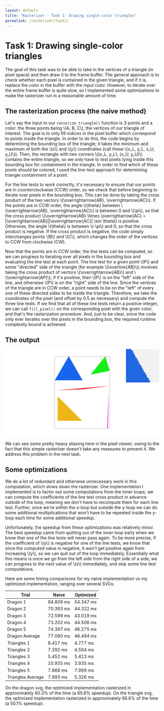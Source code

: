 ```yaml
---
layout: default
title: "Rasterizer - Task 1: Drawing single-color triangles"
permalink: /rasterizer/task1/
---
```


# Task 1: Drawing single-color triangles

The goal of this task was to be able to take in the vertices of a triangle (in pixel space) and then draw it to the frame buffer. 
The general approach is to check whether each pixel is contained in the given triangle, and if it is, replace the color in the buffer with the input color.
However, to iterate over the entire frame buffer is quite slow, so I implemented some optimizations to make the rasterizer run in a reasonable amount of time.  

## The rasterization process (the naive method)

Let's say the input to our `rasterize_triangle()` function is 3 points and a color: the three points being \\(A, B, C\\), the vertices of our triangle of interest.
The goal is to only fill indices in the pixel buffer which correspond to points inside the triangle. 
In order to do this, the code begins by determining the bounding box of the triangle; it takes the minimum and maximum of both the \\(x\\) and \\(y\\) coordinates (call these \\(x_L, y_L, x_U, y_U\\)). 
Then, the rectangle with two corners \\((x_L, y_L), (x_U, y_U)\\) contains the entire triangle, so we only have to test pixels lying inside this bounding box for containment in the triangle.
In order to find which of these pixels should be colored, I used the line-test approach for determining triangle containment of a point.

For the line tests to work correctly, it's necessary to ensure that our points are in counterclockwise (CCW) order, so we check that before beginning to iterate over pixels in the bounding box.
This can be done by taking the cross product of the two vectors \\(\overrightarrow{AB}, \overrightarrow{AC}\\).
If the points are in CCW order, the angle \\(\theta\\) between \\(\overrightarrow{AB}, \overrightarrow{AC}\\) is between 0 and \\(\pi\\), so that the cross product \\(\overrightarrow{AB} \times \overrightarrow{AC} = |\overrightarrow{AB}||\overrightarrow{AC}| \sin \theta\\) is positive.
Otherwise, the angle \\(\theta\\) is between \\(-\pi\\) and 0, so that the cross product is negative.
If the cross product is negative, the code simply interchanges points \\(B\\) and \\(C\\), which changes the order of the vertices to CCW from clockwise (CW).

Now that the points are in CCW order, the line tests can be computed, so we can progress to iterating over all pixels in the bounding box and evaluating the line test at each point.
The line test for a given point \\(P\\) and some "directed" side of the triangle (for example \\(\overline{AB}\\)) involves taking the cross product of vectors \\(\overrightarrow{AB}\\) and \\(\overrightarrow{AP}\\); if it's positive, then \\(P\\) is on the "left" side of the line, and otherwise \\(P\\) is on the "right" side of the line.
Since the vertices of the triangle are in CCW order, a point needs to be on the "left" of every one of these directed sides to be inside the triangle.
Therefore, we take the coordinates of the pixel (and offset by 0.5 as necessary) and compute the three line tests. 
If we find that all of these line tests return a positive integer, we can call `fill_pixel()` on the corresponding pixel with the given color, and that's the rasterization procedure.
And, just to be clear, since the code only ever iterates over the pixels in the bounding box, the required runtime complexity bound is achieved.

## The output
![Sample rate 1 render of colored triangles with pixel viewer](images/task1-svg4-w-pixel-viewer.png "Sample rate 1 render of colored triangles with pixel viewer")

We can see some pretty heavy aliasing here in the pixel viewer, owing to the fact that this simple rasterizer doesn't take any measures to prevent it.
We address this problem in the next task.

## Some optimizations
We do a lot of redundant and otherwise unnecessary work in this computation, which slows down the rasterizer.
One implementation I implemented is to factor out some computations from the inner loops; we can compute the coefficients of the line test cross product in advance outside of the loop, meaning we don't have to recompute them for each line test.
Further, once we're within the x-loop but outside the y-loop we can do some additional multiplications that won't have to be repeated inside the y-loop each time for some additional speedup.

Unfortunately, the speedup from these optimizations was relatively minor. 
The best speedup came from quitting out of the inner loop early when we know that one of the line tests will never pass again.
To be more precise, if the coefficient of \\(y\\) is negative for one of the line tests, we know that once the computed value is negative, it won't get positive again from increasing \\(y\\), so we can quit out of the loop immediately.
Essentially what this means is once we go from the left side from the right side of a side, we can progress to the next value of \\(x\\) immediately, and skip some line test computations.

Here are some timing comparisons for my naive implementation vs my optimized implementation, ranging over several SVGs:

| Trial | Naive | Optimized |
| --- | --- | --- |
| Dragon 1 | 94.809 ms | 54.347 ms |
| Dragon 2 | 70.393 ms | 44.322 ms |
| Dragon 3 | 72.599 ms | 43.019 ms |
| Dragon 4 | 73.202 ms | 44.506 ms |
| Dragon 5 | 74.397 ms | 46.275 ms |
| Dragon Average | 77.080 ms | 46.494 ms |
| Triangles 1 | 8.417 ms | 4.777 ms |
| Triangles 2 | 7.292 ms | 4.504 ms |
| Triangles 3 | 5.452 ms | 5.413 ms |
| Triangles 4 | 10.935 ms | 3.935 ms |
| Triangles 5 | 7.868 ms | 7.999 ms |
| Triangles Average | 7.993 ms | 5.326 ms |

On the dragon svg, the optimized implementation rasterized in approximately 60.3% of the time (a 65.8% speedup).
On the triangle svg, the optimized implementation rasterized in approximately 66.6% of the time (a 50.1% speedup). 